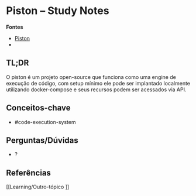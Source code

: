 # Piston – Study Notes

**Fontes**  
- [Piston](https://github.com/engineer-man/piston)
- 
## TL;DR
O piston é um projeto open-source que funciona como uma engine de execução de código, com setup mínimo ele pode ser implantado localmente utilizando docker-compose e seus recursos podem ser acessados via API.

## Conceitos-chave
-  #code-execution-system

## Perguntas/Dúvidas
- ?

## Referências
[[Learning/Outro-tópico ]]
